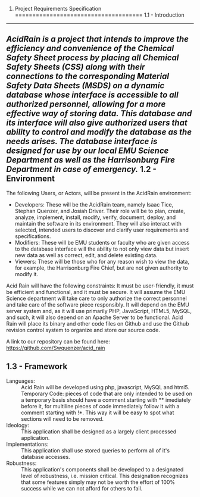 1. Project Requirements Specification
=====================================
1.1 - Introduction
-------------------------------
*AcidRain is a project that intends to improve the efficiency and convenience of the Chemical Safety Sheet process by placing all Chemical Safety Sheets (CSS) along with their connections to the corresponding Material Safety Data Sheets (MSDS) on a dynamic database whose interface is accessible to all authorized personnel, allowing for a more effective way of storing data. This database and its interface will also give authorized users that ability to control and modify the database as the needs arises. The database interface is designed for use by our local EMU Science Department as well as the Harrisonburg Fire Department in case of emergency.*
1.2 - Environment
----------------
The following Users, or Actors, will be present in the AcidRain environment:
* Developers: These will be the AcidRain team, namely Isaac Tice, Stephan Quenzer, and Josiah Driver. Their role will be to plan, create, analyze, implement, install, modify, verify, document, deploy, and maintain the software in its environment. They will also interact with selected, intended users to discover and clarify user requirements and specifications.
* Modifiers: These will be EMU students or faculty who are given access to the database interface will the ability to not only view data but insert new data as well as correct, edit, and delete existing data.
* Viewers: These will be those who for any reason wish to view the data, for example, the Harrisonburg Fire Chief, but are not given authority to modify it.

Acid Rain will have the following constraints: It must be user-friendly, it must be efficient and functional, and it must be secure. It will assume the EMU Science department will take care to only authorize the correct personnel and take care of the software piece responsibly. It will depend on the EMU server system and, as it will use primarily PHP, JavaScript, HTML5, MySQL, and such, it will also depend on an Apache Server to be functional.
Acid Rain will place its binary and other code files on Github and use the Github revision control system to organize and store our source code.
 
A link to our repository can be found here: https://github.com/Swquenzer/acid_rain

1.3 - Framework
-----------
<dl>
<dt>Languages:</dt>
<dd>Acid Rain will be developed using php, javascript, MySQL and html5. Temporary Code: pieces of code that are only intended to be used on a temporary basis should have a comment starting with ** imediately before it, for multiline pieces of code immediately follow it with a comment starting with !*. This way it will be easy to spot what sections will need to be removed.</dd>
<dt>Ideology:</dt>
<dd>This application shall be designed as a largely client processed application.</dd>
<dt>Implementations:</dt>
<dd>This application shall use stored queries to perform all of it's database accesses.</dd>
<dt>Robustness:</dt>
<dd>This application's components shall be developed to a designated level of robustness, i.e. mission critical. This designation recognizes that some features simply may not be worth the effort of 100% success while we can not afford for others to fail.</dd>
</dl>
